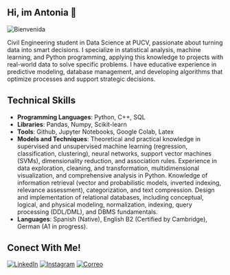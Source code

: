 ## Hi, im Antonia 👋

![Bienvenida](https://i.imgur.com/tuImagenBonita.jpg)

Civil Engineering student in Data Science at PUCV, passionate about turning data into smart decisions. I specialize in statistical analysis, machine learning, and Python programming, applying this knowledge to projects with real-world data to solve specific problems. I have educative experience in predictive modeling, database management, and developing algorithms that optimize processes and support strategic decisions. 

## Technical Skills
- **Programming Languages**: Python, C++, SQL
- **Libraries**: Pandas, Numpy, Scikit-learn
- **Tools**: Github, Jupyter Notebooks, Google Colab, Latex
- **Models and Techniques**: Theoretical and practical knowledge in supervised and unsupervised machine learning (regression, classification, clustering), neural networks, support vector machines (SVMs), dimensionality reduction, and association rules.
Experience in data exploration, cleaning, and transformation, multidimensional visualization, and comprehensive analysis in Python. Knowledge of information retrieval (vector and probabilistic models, inverted indexing, relevance assessment), categorization, and text compression. Design and implementation of relational databases, including conceptual, logical, and physical modeling, normalization, indexing, query processing (DDL/DML), and DBMS fundamentals.
- **Languages**: Spanish (Native), English B2 (Certified by Cambridge), German (A1 in progress).

## Conect With Me!
[![LinkedIn](https://img.shields.io/badge/LinkedIn-blue?logo=linkedin)](www.linkedin.com/in/antonia-luengo-1a239b226)
[![Instagram](https://img.shields.io/badge/Instagram-pink?logo=instagram)](https://www.instagram.com/taki_inthemoon?igsh=MTNiaGJpZHB0aXJnMQ%3D%3D&utm_source=qr)
[![Correo](https://img.shields.io/badge/Email-red?logo=gmail)](mailto:antonia.luengo.silva@gmail.com)
